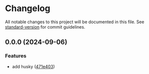 # Changelog

All notable changes to this project will be documented in this file. See [standard-version](https://github.com/conventional-changelog/standard-version) for commit guidelines.

## 0.0.0 (2024-09-06)


### Features

* add husky ([471e403](https://github.com/MykhailoSheliahov/standard-release/commit/471e403802fc8b89d46c5bf6d803e1f062dc84f9))
